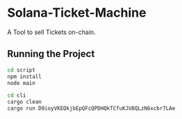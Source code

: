 # Solana-Ticket-Machine

A Tool to sell Tickets on-chain.

## Running the Project

```bash
cd script
npm install
node main
```

```bash
cd cli
cargo clean
cargo run D9ioyVKEQkjbEpQFcQPDHQkTCfuKJU8QLzN6xcbr7LAe
```
